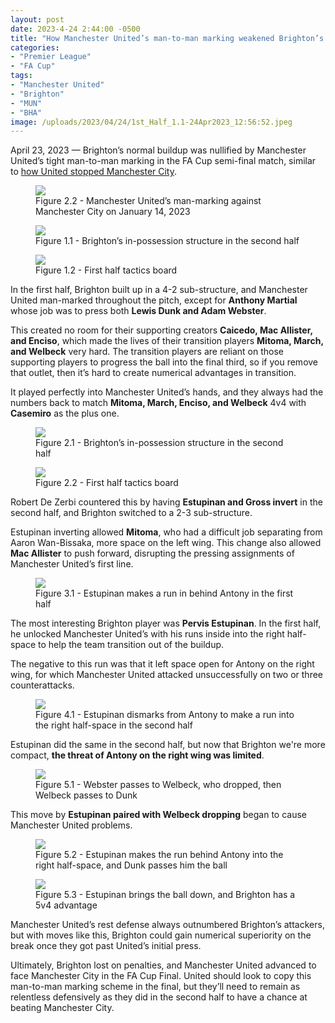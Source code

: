 ```yaml
---
layout: post
date: 2023-4-24 2:44:00 -0500
title: "How Manchester United’s man-to-man marking weakened Brighton’s buildup"
categories: 
- "Premier League"
- "FA Cup"
tags: 
- "Manchester United"
- "Brighton"
- "MUN"
- "BHA"
image: /uploads/2023/04/24/1st_Half_1.1-24Apr2023_12:56:52.jpeg
---
```


April 23, 2023 — Brighton’s normal buildup was nullified by Manchester United’s tight man-to-man marking in the FA Cup semi-final match, similar to [how United stopped Manchester City](https://tacticsjournal.com/2023-1-20-Man-City-2-3-with-inverted-lb-or-rb-leaves-them-too-vulnerable/). 

<figure>
    <img src="https://tacticsjournal.com/images/0B1B427D-6D6F-4CCA-AC0F-BF8D626C30F3.webp">
    <figcaption>Figure 2.2 - Manchester United’s man-marking against Manchester City on January 14, 2023</figcaption>
</figure>
 
<figure>
    <img src="https://tacticsjournal.com/uploads/2023/04/24/1st_Half_1.1-24Apr2023_12:56:52.jpeg">
    <figcaption>Figure 1.1 - Brighton’s in-possession structure in the second half</figcaption>
</figure> 

<figure>
    <img src="https://tacticsjournal.com/uploads/2023/04/24/Tactics_1.2-24Apr2023_13:15:47.jpeg">
    <figcaption>Figure 1.2 - First half tactics board</figcaption>
</figure> 

In the first half, Brighton built up in a 4-2 sub-structure, and Manchester United man-marked throughout the pitch, except for **Anthony Martial** whose job was to press both **Lewis Dunk and Adam Webster**. 

This created no room for their supporting creators **Caicedo, Mac Allister, and Enciso**, which made the lives of their transition players **Mitoma, March, and Welbeck** very hard. The transition players are reliant on those supporting players to progress the ball into the final third, so if you remove that outlet, then it’s hard to create numerical advantages in transition. 

It played perfectly into Manchester United’s hands, and they always had the numbers back to match **Mitoma, March, Enciso, and Welbeck** 4v4 with **Casemiro** as the plus one. 

<figure>
    <img src="https://tacticsjournal.com/uploads/2023/04/24/2.1-24Apr2023_14:20:00.jpeg">
    <figcaption>Figure 2.1 - Brighton’s in-possession structure in the second half</figcaption>
</figure> 



<figure>
    <img src="https://tacticsjournal.com/uploads/2023/04/24/Tactic_2.2-24Apr2023_13:17:44.jpeg">
    <figcaption>Figure 2.2 - First half tactics board</figcaption>
</figure> 

Robert De Zerbi countered this by having **Estupinan and Gross invert** in the second half, and Brighton switched to a 2-3 sub-structure. 

Estupinan inverting allowed **Mitoma**, who had a difficult job separating from Aaron Wan-Bissaka, more space on the left wing. This change also allowed **Mac Allister** to push forward, disrupting the pressing assignments of Manchester United’s first line. 

<figure>
    <img src="https://tacticsjournal.com/uploads/2023/04/24/1st_Half_Estupinan_3.1-24Apr2023_13:57:09.jpeg">
    <figcaption>Figure 3.1 - Estupinan makes a run in behind Antony in the first half</figcaption>
</figure> 

The most interesting Brighton player was **Pervis Estupinan**. In the first half, he unlocked Manchester United’s with his runs inside into the right half-space to help the team transition out of the buildup. 

The negative to this run was that it left space open for Antony on the right wing, for which Manchester United attacked unsuccessfully on two or three counterattacks. 


<figure>
    <img src="https://tacticsjournal.com/uploads/2023/04/24/Estupinan_3.1-24Apr2023_13:55:39.jpeg">
    <figcaption>Figure 4.1 - Estupinan dismarks from Antony to make a run into the right half-space in the second half</figcaption>
</figure> 

Estupinan did the same in the second half, but now that Brighton we're more compact, **the threat of Antony on the right wing was limited**.


<figure>
    <img src="https://tacticsjournal.com/uploads/2023/04/24/Caicedo_3.1_-24Apr2023_13:27:46.jpeg">
    <figcaption>Figure 5.1 - Webster passes to Welbeck, who dropped, then Welbeck passes to Dunk</figcaption>
</figure> 

This move by **Estupinan paired with Welbeck dropping** began to cause Manchester United problems. 

<figure>
    <img src="https://tacticsjournal.com/uploads/2023/04/24/Caicedo_3.2-24Apr2023_13:28:42.jpeg">
    <figcaption>Figure 5.2 - Estupinan makes the run behind Antony into the right half-space, and Dunk passes him the ball</figcaption>
</figure> 

<figure>
    <img src="https://tacticsjournal.com/uploads/2023/04/24/Caicedo_3.3-24Apr2023_13:29:16.jpeg">
    <figcaption>Figure 5.3 - Estupinan brings the ball down, and Brighton has a 5v4 advantage</figcaption>
</figure> 

Manchester United’s rest defense always outnumbered Brighton’s attackers, but with moves like this, Brighton could gain numerical superiority on the break once they got past United’s initial press. 

Ultimately, Brighton lost on penalties, and Manchester United advanced to face Manchester City in the FA Cup Final. United should look to copy this man-to-man marking scheme in the final, but they’ll need to remain as relentless defensively as they did in the second half to have a chance at beating Manchester City. 
